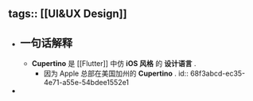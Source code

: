 tags:: [[UI&UX Design]]
---

- ## 一句话解释
	- **Cupertino** 是 [[Flutter]] 中仿 **iOS 风格** 的 **设计语言** .
		- 因为 Apple 总部在美国加州的 **Cupertino** .
		  id:: 68f3abcd-ec35-4e71-a55e-54bdee1552e1
-